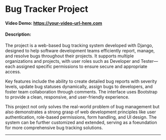# Bug Tracker Project

#### Video Demo: https://your-video-url-here.com

#### Description:

The project is a web-based bug tracking system developed with Django, designed to help software development teams efficiently report, manage, and resolve bugs throughout their projects. It supports multiple organizations and projects, with user roles such as Developer and Tester—each assigned specific permissions to ensure secure and appropriate access.

Key features include the ability to create detailed bug reports with severity levels, update bug statuses dynamically, assign bugs to developers, and foster team collaboration through comments. The interface uses Bootstrap to provide a clean, responsive, and user-friendly experience.

This project not only solves the real-world problem of bug management but also demonstrates a strong grasp of web development principles like user authentication, role-based permissions, form handling, and UI design. The system can be further customized and extended, serving as a foeundation for more comprehensive bug tracking solutions.

---